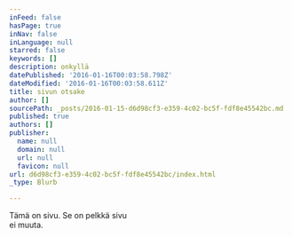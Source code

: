 ```yaml
---
inFeed: false
hasPage: true
inNav: false
inLanguage: null
starred: false
keywords: []
description: onkyllä
datePublished: '2016-01-16T00:03:58.798Z'
dateModified: '2016-01-16T00:03:58.611Z'
title: sivun otsake
author: []
sourcePath: _posts/2016-01-15-d6d98cf3-e359-4c02-bc5f-fdf8e45542bc.md
published: true
authors: []
publisher:
  name: null
  domain: null
  url: null
  favicon: null
url: d6d98cf3-e359-4c02-bc5f-fdf8e45542bc/index.html
_type: Blurb

---
```

Tämä on sivu. Se on pelkkä sivu  
ei muuta.